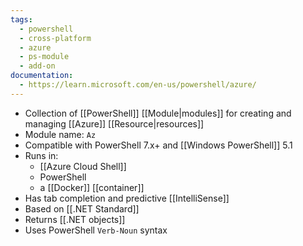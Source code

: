 ```yaml
---
tags:
  - powershell
  - cross-platform
  - azure
  - ps-module
  - add-on
documentation:
  - https://learn.microsoft.com/en-us/powershell/azure/
---
```

- Collection of [[PowerShell]] [[Module|modules]] for creating and managing [[Azure]] [[Resource|resources]]
- Module name: `Az`
- Compatible with PowerShell 7.x+ and [[Windows PowerShell]] 5.1
- Runs in:
	- [[Azure Cloud Shell]]
	- PowerShell
	-  a [[Docker]] [[container]]
- Has tab completion and predictive [[IntelliSense]]
- Based on [[.NET Standard]]
- Returns [[.NET objects]]
- Uses PowerShell `Verb-Noun` syntax